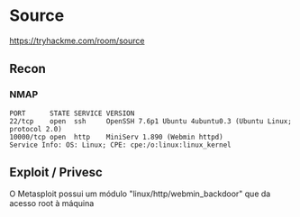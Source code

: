 # Source
https://tryhackme.com/room/source

## Recon

### NMAP

```
PORT      STATE SERVICE VERSION
22/tcp    open  ssh     OpenSSH 7.6p1 Ubuntu 4ubuntu0.3 (Ubuntu Linux; protocol 2.0)
10000/tcp open  http    MiniServ 1.890 (Webmin httpd)
Service Info: OS: Linux; CPE: cpe:/o:linux:linux_kernel
```
## Exploit / Privesc

O Metasploit possui um módulo "linux/http/webmin_backdoor" que da acesso root à máquina
